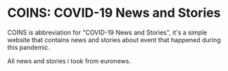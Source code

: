 # COINS: COVID-19 News and Stories

COINS is abbreviation for "COVID-19 News and Stories", it's a simple website that contains news and stories about event that happened during this pandemic.

All news and stories i took from euronews.

